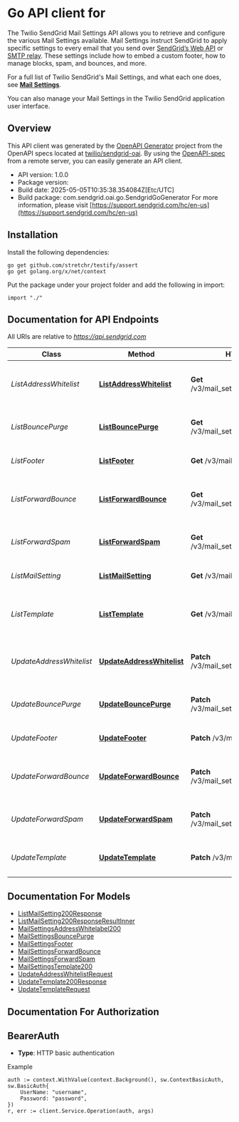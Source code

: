# Go API client for 

The Twilio SendGrid Mail Settings API allows you to retrieve and configure the various Mail Settings available. Mail Settings instruct SendGrid to apply specific settings to every email that you send over [SendGrid’s Web API](https://docs.sendgrid.com/api-reference/mail-send/v3-mail-send) or [SMTP relay](https://sendgrid.com/docs/for-developers/sending-email/building-an-x-smtpapi-header/). These settings include how to embed a custom footer, how to manage blocks, spam, and bounces, and more.

For a full list of Twilio SendGrid's Mail Settings, and what each one does, see [**Mail Settings**](https://sendgrid.com/docs/ui/account-and-settings/mail/).

You can also manage your Mail Settings in the Twilio SendGrid application user interface.

## Overview
This API client was generated by the [OpenAPI Generator](https://openapi-generator.tech) project from the OpenAPI specs located at [twilio/sendgrid-oai](https://github.com/twilio/sendgrid-oai/tree/main/spec).  By using the [OpenAPI-spec](https://www.openapis.org/) from a remote server, you can easily generate an API client.

- API version: 1.0.0
- Package version: 
- Build date: 2025-05-05T10:35:38.354084Z[Etc/UTC]
- Build package: com.sendgrid.oai.go.SendgridGoGenerator
For more information, please visit [https://support.sendgrid.com/hc/en-us](https://support.sendgrid.com/hc/en-us)

## Installation

Install the following dependencies:

```shell
go get github.com/stretchr/testify/assert
go get golang.org/x/net/context
```

Put the package under your project folder and add the following in import:

```golang
import "./"
```

## Documentation for API Endpoints

All URIs are relative to *https://api.sendgrid.com*

Class | Method | HTTP request | Description
------------ | ------------- | ------------- | -------------
*ListAddressWhitelist* | [**ListAddressWhitelist**](docs/ListAddressWhitelist.md#listaddresswhitelist) | **Get** /v3/mail_settings/address_whitelist | Retrieve address whitelist mail settings
*ListBouncePurge* | [**ListBouncePurge**](docs/ListBouncePurge.md#listbouncepurge) | **Get** /v3/mail_settings/bounce_purge | Retrieve bounce purge mail settings
*ListFooter* | [**ListFooter**](docs/ListFooter.md#listfooter) | **Get** /v3/mail_settings/footer | Retrieve footer mail settings
*ListForwardBounce* | [**ListForwardBounce**](docs/ListForwardBounce.md#listforwardbounce) | **Get** /v3/mail_settings/forward_bounce | Retrieve forward bounce mail settings
*ListForwardSpam* | [**ListForwardSpam**](docs/ListForwardSpam.md#listforwardspam) | **Get** /v3/mail_settings/forward_spam | Retrieve forward spam mail settings
*ListMailSetting* | [**ListMailSetting**](docs/ListMailSetting.md#listmailsetting) | **Get** /v3/mail_settings | Retrieve all mail settings
*ListTemplate* | [**ListTemplate**](docs/ListTemplate.md#listtemplate) | **Get** /v3/mail_settings/template | Retrieve legacy template mail settings
*UpdateAddressWhitelist* | [**UpdateAddressWhitelist**](docs/UpdateAddressWhitelist.md#updateaddresswhitelist) | **Patch** /v3/mail_settings/address_whitelist | Update address whitelist mail settings
*UpdateBouncePurge* | [**UpdateBouncePurge**](docs/UpdateBouncePurge.md#updatebouncepurge) | **Patch** /v3/mail_settings/bounce_purge | Update bounce purge mail settings
*UpdateFooter* | [**UpdateFooter**](docs/UpdateFooter.md#updatefooter) | **Patch** /v3/mail_settings/footer | Update footer mail settings
*UpdateForwardBounce* | [**UpdateForwardBounce**](docs/UpdateForwardBounce.md#updateforwardbounce) | **Patch** /v3/mail_settings/forward_bounce | Update forward bounce mail settings
*UpdateForwardSpam* | [**UpdateForwardSpam**](docs/UpdateForwardSpam.md#updateforwardspam) | **Patch** /v3/mail_settings/forward_spam | Update forward spam mail settings
*UpdateTemplate* | [**UpdateTemplate**](docs/UpdateTemplate.md#updatetemplate) | **Patch** /v3/mail_settings/template | Update template mail settings


## Documentation For Models

 - [ListMailSetting200Response](ListMailSetting200Response.md)
 - [ListMailSetting200ResponseResultInner](ListMailSetting200ResponseResultInner.md)
 - [MailSettingsAddressWhitelabel200](MailSettingsAddressWhitelabel200.md)
 - [MailSettingsBouncePurge](MailSettingsBouncePurge.md)
 - [MailSettingsFooter](MailSettingsFooter.md)
 - [MailSettingsForwardBounce](MailSettingsForwardBounce.md)
 - [MailSettingsForwardSpam](MailSettingsForwardSpam.md)
 - [MailSettingsTemplate200](MailSettingsTemplate200.md)
 - [UpdateAddressWhitelistRequest](UpdateAddressWhitelistRequest.md)
 - [UpdateTemplate200Response](UpdateTemplate200Response.md)
 - [UpdateTemplateRequest](UpdateTemplateRequest.md)


## Documentation For Authorization



## BearerAuth

- **Type**: HTTP basic authentication

Example

```golang
auth := context.WithValue(context.Background(), sw.ContextBasicAuth, sw.BasicAuth{
    UserName: "username",
    Password: "password",
})
r, err := client.Service.Operation(auth, args)
```

